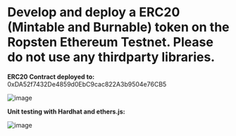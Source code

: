 # Develop and deploy a ERC20 (Mintable and Burnable) token on the Ropsten Ethereum Testnet. Please do not use any thirdparty libraries.

**ERC20 Contract deployed to:** 0xDA52f7432De4859d0EbC9cac822A3b9504e76CB5

![image](https://user-images.githubusercontent.com/66159042/174271669-88448855-6911-40b2-b774-c539ac9f47b7.png)


**Unit testing with Hardhat and ethers.js:**

![image](https://user-images.githubusercontent.com/66159042/174318883-706116f8-736e-46e5-aa21-a5127ed3114a.png)
